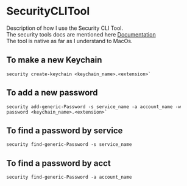 # SecurityCLITool
Description of how I use the Security CLI Tool.<br>
The security tools docs are mentioned here [Documentation](https://ss64.com/osx/security.html)<br>
The tool is native as far as I understand to MacOs.


## To make a new Keychain
    security create-keychain <keychain_name>.<extension>`

## To add a new password
    security add-generic-Password -s service_name -a account_name -w password <keychain_name>.<extension>`

## To find a password by service
    security find-generic-Password -s service_name 

## To find a password by acct
    security find-generic-Password -a account_name 

